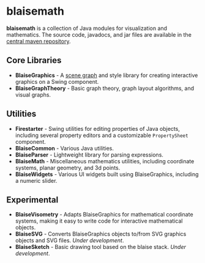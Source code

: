 # blaisemath
**blaisemath** is a collection of Java modules for visualization and mathematics. The source code, javadocs, and jar files are available in the  [central maven repository](http://search.maven.org/#search%7Cga%7C1%7Cg%3A%22com.googlecode.blaisemath%22).

## Core Libraries ##
  * **BlaiseGraphics** - A [scene graph](http://en.wikipedia.org/wiki/Scene_graph) and style library for creating interactive graphics on a Swing component.
  * **BlaiseGraphTheory** - Basic graph theory, graph layout algorithms, and visual graphs.

## Utilities ##
  * **Firestarter** - Swing utilities for editing properties of Java objects, including several property editors and a customizable `PropertySheet` component.
  * **BlaiseCommon** - Various Java utilities.
  * **BlaiseParser** - Lightweight library for parsing expressions.
  * **BlaiseMath** - Miscellaneous mathematics utilities, including coordinate systems, planar geometry, and 3d points.
  * **BlaiseWidgets** - Various UI widgets built using BlaiseGraphics, including a numeric slider.

## Experimental ##
  * **BlaiseVisometry** - Adapts BlaiseGraphics for mathematical coordinate systems, making it easy to write code for interactive mathematical objects.
  * **BlaiseSVG** - Converts BlaiseGraphics objects to/from SVG graphics objects and SVG files. _Under development_.
  * **BlaiseSketch** - Basic drawing tool based on the blaise stack. _Under development_.
